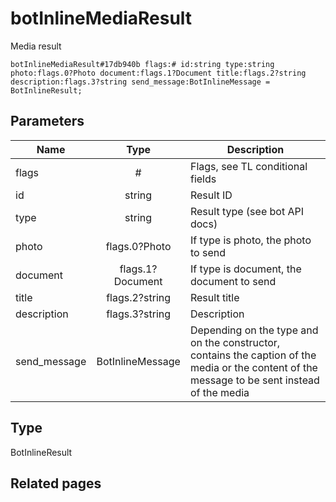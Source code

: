 # botInlineMediaResult
Media result

```
botInlineMediaResult#17db940b flags:# id:string type:string photo:flags.0?Photo document:flags.1?Document title:flags.2?string description:flags.3?string send_message:BotInlineMessage = BotInlineResult;
```

## Parameters
| Name | Type | Description |
| ---- | :----: | ----------- |
| flags | # | Flags, see TL conditional fields |
| id | string | Result ID |
| type | string | Result type (see bot API docs) |
| photo | flags.0?Photo | If type is photo, the photo to send |
| document | flags.1?Document | If type is document, the document to send |
| title | flags.2?string | Result title |
| description | flags.3?string | Description |
| send_message | BotInlineMessage | Depending on the type and on the constructor, contains the caption of the media or the content of the message to be sent instead of the media |


## Type
BotInlineResult

## Related pages
